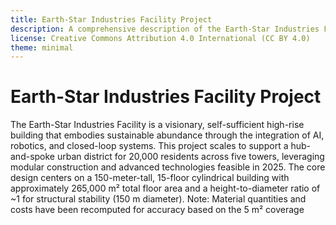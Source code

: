 ```yaml
---
title: Earth-Star Industries Facility Project
description: A comprehensive description of the Earth-Star Industries Facility project, a self-sufficient high-rise embodying sustainable abundance.
license: Creative Commons Attribution 4.0 International (CC BY 4.0)
theme: minimal
---
```


# Earth-Star Industries Facility Project

The Earth-Star Industries Facility is a visionary, self-sufficient high-rise building that embodies sustainable abundance through the integration of AI, robotics, and closed-loop systems. This project scales to support a hub-and-spoke urban district for 20,000 residents across five towers, leveraging modular construction and advanced technologies feasible in 2025. The core design centers on a 150-meter-tall, 15-floor cylindrical building with approximately 265,000 m² total floor area and a height-to-diameter ratio of ~1 for structural stability (150 m diameter). Note: Material quantities and costs have been recomputed for accuracy based on the 5 m² coverage 
